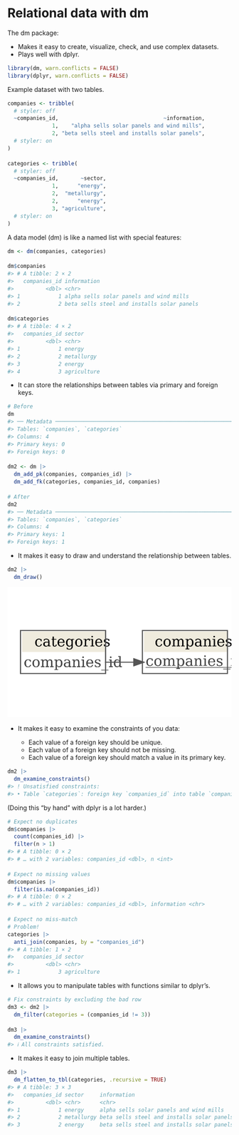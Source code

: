 
# Relational data with dm

The dm package:

-   Makes it easy to create, visualize, check, and use complex datasets.
-   Plays well with dplyr.

``` r
library(dm, warn.conflicts = FALSE)
library(dplyr, warn.conflicts = FALSE)
```

Example dataset with two tables.

``` r
companies <- tribble(
  # styler: off
  ~companies_id,                                 ~information,
              1,    "alpha sells solar panels and wind mills",
              2, "beta sells steel and installs solar panels",
  # styler: on
)

categories <- tribble(
  # styler: off
  ~companies_id,       ~sector,
              1,      "energy",
              2,  "metallurgy",
              2,      "energy",
              3, "agriculture",
  # styler: on
)
```

A data model (dm) is like a named list with special features:

``` r
dm <- dm(companies, categories)

dm$companies
#> # A tibble: 2 × 2
#>   companies_id information                               
#>          <dbl> <chr>                                     
#> 1            1 alpha sells solar panels and wind mills   
#> 2            2 beta sells steel and installs solar panels

dm$categories
#> # A tibble: 4 × 2
#>   companies_id sector     
#>          <dbl> <chr>      
#> 1            1 energy     
#> 2            2 metallurgy 
#> 3            2 energy     
#> 4            3 agriculture
```

-   It can store the relationships between tables via primary and
    foreign keys.

``` r
# Before
dm
#> ── Metadata ────────────────────────────────────────────────────────────────────
#> Tables: `companies`, `categories`
#> Columns: 4
#> Primary keys: 0
#> Foreign keys: 0

dm2 <- dm |>
  dm_add_pk(companies, companies_id) |>
  dm_add_fk(categories, companies_id, companies)

# After
dm2
#> ── Metadata ────────────────────────────────────────────────────────────────────
#> Tables: `companies`, `categories`
#> Columns: 4
#> Primary keys: 1
#> Foreign keys: 1
```

-   It makes it easy to draw and understand the relationship between
    tables.

``` r
dm2 |>
  dm_draw()
```

![](README_files/figure-gfm/unnamed-chunk-6-1.png)<!-- -->

-   It makes it easy to examine the constraints of you data:

    -   Each value of a foreign key should be unique.
    -   Each value of a foreign key should not be missing.
    -   Each value of a foreign key should match a value in its primary
        key.

``` r
dm2 |>
  dm_examine_constraints()
#> ! Unsatisfied constraints:
#> • Table `categories`: foreign key `companies_id` into table `companies`: values of `categories$companies_id` not in `companies$companies_id`: 3 (1)
```

(Doing this “by hand” with dplyr is a lot harder.)

``` r
# Expect no duplicates
dm$companies |>
  count(companies_id) |>
  filter(n > 1)
#> # A tibble: 0 × 2
#> # … with 2 variables: companies_id <dbl>, n <int>

# Expect no missing values
dm$companies |>
  filter(is.na(companies_id))
#> # A tibble: 0 × 2
#> # … with 2 variables: companies_id <dbl>, information <chr>

# Expect no miss-match
# Problem!
categories |>
  anti_join(companies, by = "companies_id")
#> # A tibble: 1 × 2
#>   companies_id sector     
#>          <dbl> <chr>      
#> 1            3 agriculture
```

-   It allows you to manipulate tables with functions similar to
    dplyr’s.

``` r
# Fix constraints by excluding the bad row
dm3 <- dm2 |>
  dm_filter(categories = (companies_id != 3))

dm3 |>
  dm_examine_constraints()
#> ℹ All constraints satisfied.
```

-   It makes it easy to join multiple tables.

``` r
dm3 |>
  dm_flatten_to_tbl(categories, .recursive = TRUE)
#> # A tibble: 3 × 3
#>   companies_id sector     information                               
#>          <dbl> <chr>      <chr>                                     
#> 1            1 energy     alpha sells solar panels and wind mills   
#> 2            2 metallurgy beta sells steel and installs solar panels
#> 3            2 energy     beta sells steel and installs solar panels
```
